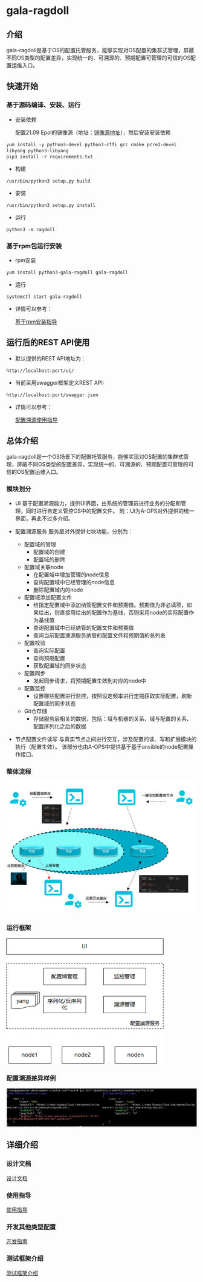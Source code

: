 # gala-ragdoll

## 介绍

gala-ragdoll是基于OS的配置托管服务，能够实现对OS配置的集群式管理，屏蔽不同OS类型的配置差异，实现统一的、可溯源的、预期配置可管理的可信的OS配置运维入口。

## 快速开始
### 基于源码编译、安装、运行
- 安装依赖

  配置21.09 Epol的镜像源（地址：[镜像源地址](https://repo.openeuler.org/openEuler-21.09/EPOL/main/x86_64/)），然后安装安装依赖
```
yum install -y python3-devel python3-cffi gcc cmake pcre2-devel libyang python3-libyang
pip3 install -r requirements.txt
```

- 构建
```
/usr/bin/python3 setup.py build
```

- 安装
```
/usr/bin/python3 setup.py install
```

- 运行
```
python3 -m ragdoll
```

### 基于rpm包运行安装
- rpm安装
```
yum install python3-gala-ragdoll gala-ragdoll
```

- 运行
```
systemctl start gala-ragdoll
```

- 详情可以参考：

  [基于rpm安装指导](https://gitee.com/openeuler/A-Ops/blob/master/gala-ragdoll/installDoc)

## 运行后的REST API使用

- 默认提供的REST API地址为：

```
http://localhost:port/ui/
```

- 当前采用swagger框架定义REST API:


```
http://localhost:port/swagger.json
```

- 详情可以参考：

  [配置溯源使用指导](https://gitee.com/openeuler/A-Ops/blob/master/gala-ragdoll/doc/instruction_manual.md)

## 总体介绍

gala-ragdoll是一个OS场景下的配置托管服务，能够实现对OS配置的集群式管理，屏蔽不同OS类型的配置差异，实现统一的、可溯源的、预期配置可管理的可信的OS配置运维入口。

### 模块划分
- UI
基于配置溯源能力，提供UI界面，由系统的管理员进行业务的分配和管理，同时进行自定义管控OS中的配置文件。
附：UI为A-OPS对外提供的统一界面，再此不过多介绍。
- 配置溯源服务
  服务层对外提供七块功能，分别为：

  - 配置域的管理
    - 配置域的创建
    - 配置域的删除
  - 配置域关联node
    - 在配置域中增加管理的node信息
    - 查询配置域中已经管理的node信息
    - 删除配置域内的node
  - 配置域添加配置文件
    - 给指定配置域中添加纳管配置文件和预期值。预期值为非必填项，如果给出，则直接用给出的配置作为基线，否则采用node的实际配置作为基线值
    - 查询配置域中已经纳管的配置文件和预期值
    - 查询当前配置溯源服务纳管的配置文件和预期值的总列表
  - 配置校验
    - 查询实际配置
    - 查询预期配置
    - 获取配置域的同步状态
  - 配置同步
    - 发起同步请求，将预期配置生效到对应的node中
  - 配置监控
    - 设置哪些配置进行监控，按照设定频率进行定期获取实际配置，刷新配置域的同步状态
  - Git仓存储
    - 存储服务层相关的数据，包括：域与机器的关系、域与配置的关系、配置序列化之后的数据
- 节点配置文件读写
与真实节点之间进行交互，涉及配置的读、写和扩展模块的执行（配置生效）。
该部分也由A-OPS中提供基于基于ansible的node配置操作接口。

### 整体流程
![all_options](doc/pic/all_option.png)

### 运行框架
![runtime_arch](doc/pic/arch.png)

### 配置溯源差异样例

![diff_example](doc/pic/git_diff.png)

## 详细介绍
### 设计文档

[设计文档](doc/design.md)

### 使用指导

[使用指导](doc/instruction_manual.md)

### 开发其他类型配置
[开发指南](doc/development_guidelines.md)

### 测试框架介绍
[测试框架介绍](gala-ragdoll/test/README.md)

